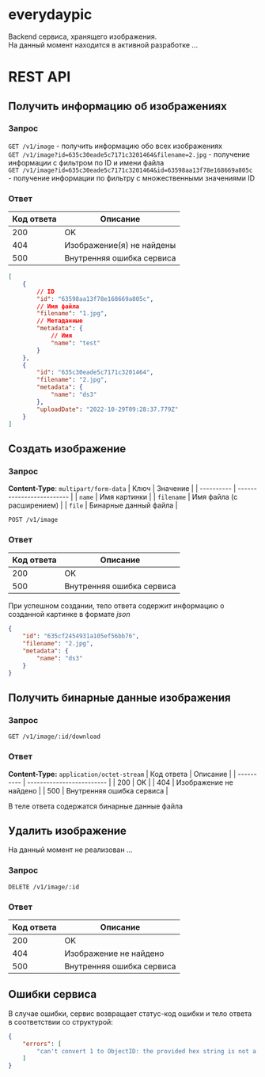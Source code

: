 # everydaypic
Backend сервиса, хранящего изображения. \
На данный момент находится в активной разработке ...

# REST API
## Получить информацию об изображениях
### Запрос
`GET /v1/image` - получить информацию обо всех изображениях \
`GET /v1/image?id=635c30eade5c7171c3201464&filename=2.jpg` - получение информации с фильтром по ID и имени файла \
`GET /v1/image?id=635c30eade5c7171c3201464&id=63598aa13f78e168669a805c` - получение информации по фильтру с множественными значениями ID
### Ответ
| Код ответа | Описание                  |
| ---------- | ------------------------- |
| 200        | OK                        |
| 404        | Изображение(я) не найдены |
| 500        | Внутренняя ошибка сервиса |

```json
[
    {
        // ID
        "id": "63598aa13f78e168669a805c",
        // Имя файла
        "filename": "1.jpg",
        // Метаданные
        "metadata": {
            // Имя
            "name": "test"
        }
    },
    {
        "id": "635c30eade5c7171c3201464",
        "filename": "2.jpg",
        "metadata": {
            "name": "ds3"
        },
        "uploadDate": "2022-10-29T09:28:37.779Z"
    }
]
```

## Создать изображение
### Запрос
**Content-Type**: `multipart/form-data`
| Ключ       | Значение                  |
| ---------- | ------------------------- |
| `name`     | Имя картинки              |
| `filename` | Имя файла (с расширением) |
| `file`     | Бинарные данный файла     |

`POST /v1/image`
### Ответ
| Код ответа | Описание                  |
| ---------- | ------------------------- |
| 200        | OK                        |
| 500        | Внутренняя ошибка сервиса |

При успешном создании, тело ответа содержит информацию о созданной картинке в формате *json*
```json
{
    "id": "635cf2454931a105ef56bb76",
    "filename": "2.jpg",
    "metadata": {
        "name": "ds3"
    }
}
```

## Получить бинарные данные изображения
### Запрос
`GET /v1/image/:id/download`
### Ответ
**Content-Type:** `application/octet-stream`
| Код ответа | Описание                  |
| ---------- | ------------------------- |
| 200        | OK                        |
| 404        | Изображение не найдено    |
| 500        | Внутренняя ошибка сервиса |

В теле ответа содержатся бинарные данные файла

## Удалить изображение
На данный момент не реализован ...
### Запрос
`DELETE /v1/image/:id`
### Ответ
| Код ответа | Описание                  |
| ---------- | ------------------------- |
| 200        | OK                        |
| 404        | Изображение не найдено    |
| 500        | Внутренняя ошибка сервиса |

## Ошибки сервиса
В случае ошибки, сервис возвращает статус-код ошибки и тело ответа в соответствии со структурой:
```json
{
    "errors": [
        "can't convert 1 to ObjectID: the provided hex string is not a valid ObjectID"
    ]
}
```